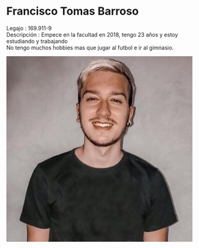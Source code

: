 # Francisco Tomas Barroso
Legajo : 169.911-9   
Descripción : Empece en la facultad en 2018, tengo 23 años y estoy estudiando y trabajando  
No tengo muchos hobbies mas que jugar al futbol e ir al gimnasio.  

![Es una foto mia](https://github.com/pdepmartestm/bienvenida-2023-FranBarroso2/blob/main/Foto%20carnet.jpg)
